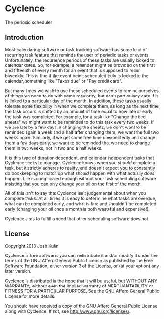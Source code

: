 Cyclence
==========
The periodic scheduler

Introduction
----------

Most calendaring software or task tracking software has some kind of recurring
task feature that reminds the user of periodic tasks or events. Unfortunately,
the recurrence periods of these tasks are usually locked to calendar dates. So,
for example, a reminder might be provided on the first and fifteenth of every
month for an event that is supposed to recur biweekly. This is fine if the event
being scheduled truly is locked to the calendar, something like "Taxes due" or
"Pay credit card".

But many times we wish to use these scheduled events to remind ourselves of
things we need to do with some regularity, but don't particularly care if it is
linked to a particular day of the month. In addition, these tasks usually
tolerate some flexibility in when we complete them, as long as the next time the
task occurs is shifted by an amount of time equal to how late or early the task
was completed. For example, for a task like "Change the bed sheets" we might
want to be reminded to do this task every two weeks. If we are late by a few
days in changing the sheets, we don't want to be reminded again a week and a
half after changing them, we want the full two weeks again. Similarly, if we get
some free time unexpectedly and change them a few days early, we want to be
reminded that we need to change them in two weeks, not in two and a half weeks.

It is this type of duration dependent, and calendar independent tasks that
Cyclence seeks to manage. Cyclence knows when you *should* complete a task,
but it strictly adheres to reality, and doesn't expect you to constantly do
bookkeeping to match up what *should* happen with what actually *does*
happen. Life is complicated enough without your task scheduling software
insisting that you can only change your oil on the first of the month.

All of this isn't to say that Cyclence isn't judgemental about when you complete
tasks. At all times it is easy to determine what tasks are overdue, what can be
completed early, and what is fine and shouldn't be completed early (changing
your oil once a month is both wasteful and expensive!).

Cyclence aims to fulfill a need that other scheduling software does not.

## License

Copyright 2013 Josh Kuhn

Cyclence is free software: you can redistribute it and/or modify it under
the terms of the GNU Affero General Public License as published by the Free
Software Foundation, either version 3 of the License, or (at your option)
any later version.

Cyclence is distributed in the hope that it will be useful, but WITHOUT ANY
WARRANTY; without even the implied warranty of MERCHANTABILITY or FITNESS
FOR A PARTICULAR PURPOSE.  See the GNU Affero General Public License for
more details.

You should have received a copy of the GNU Affero General Public License
along with Cyclence.  If not, see <http://www.gnu.org/licenses/>.

